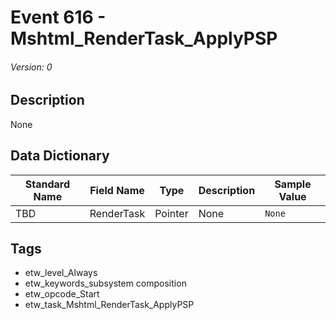 # Event 616 - Mshtml_RenderTask_ApplyPSP
###### Version: 0

## Description
None

## Data Dictionary
|Standard Name|Field Name|Type|Description|Sample Value|
|---|---|---|---|---|
|TBD|RenderTask|Pointer|None|`None`|

## Tags
* etw_level_Always
* etw_keywords_subsystem composition
* etw_opcode_Start
* etw_task_Mshtml_RenderTask_ApplyPSP
